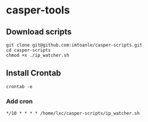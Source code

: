 # casper-tools

## Download scripts
```
git clone git@github.com:imtoanle/casper-scripts.git
cd casper-scripts
chmod +x ./ip_watcher.sh
```

## Install Crontab
```
crontab -e
```
### Add cron
```
*/10 * * * * /home/lxc/casper-scripts/ip_watcher.sh
```
